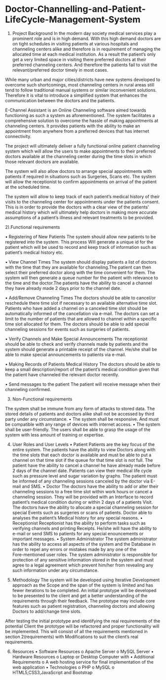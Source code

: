 # Doctor-Channelling-and-Patient-LifeCycle-Management-System
1)	Project Background 
In the modern day society medical services play a prominent role and is in high demand. With this high demand doctors are on tight schedules in visiting patients at various hospitals and channeling centers alike and therefore is in requirement of managing the allocated time at each medical institution. As a result the patient’s only get a very limited space in visiting there preferred doctors at their preferred channeling centers. And therefore the patients fail to visit the relevant/preferred doctor timely in most cases.

While many urban and major cities/districts have new systems developed to overcome such shortcomings, most channeling centers in rural areas still tend to follow traditional manual systems or similar inconvenient solutions. Therefore it is vital to introduce a simplified system that enhances the communication between the doctors and the patients.

E-Channel Assistant is an Online Channeling software aimed towards functioning as such a system as aforementioned. The system facilitates a comprehensive solution to overcome the hassle of making appointments at channeling centers. It provides patients with the ability to make an appointment from anywhere from a preferred devices that has internet connectivity.

The project will ultimately deliver a fully functional online patient channeling system which will allow the users to make appointments to their preferred doctors available at the channeling center during the time slots in which those relevant doctors are available. 

The system will also allow doctors to arrange special appointments with patients if required in situations such as Surgeries, Scans etc. The system will allow the receptionist to confirm appointments on arrival of the patient at the scheduled time.

The system will allow to keep track of each patient’s medical history of their visits to the channeling center for appointments under the patients consent. This is in order to provide the doctors with a clear view of the patients’ medical history which will ultimately help doctors in making more accurate assumptions of a patient’s illness and relevant treatments to be provided.

2).Functional requirements


•	Registering of New Patients
The system should allow new patients to be registered into the system. This process
Will generate a unique id for the patient which will be used to record and keep track of information such as patient’s medical history etc.

•	View Channel Times
The system should display patients a list of doctors with the time that they are available for channeling.The patient can then select their preferred doctor along with the time convenient for them. The system will then generate a queue number for the patient with relevance to the time and the doctor.The patients have the ability to cancel a channel they have already made 2 days prior to the channel date.

•	Add/Remove Channeling Times
The doctors should be able to cancel/or reschedule there time slot if necessary to an available alternative time slot. Patients who have added a channel on a canceled time slot should be automatically informed of the cancellation via e-mail. The doctors can set a limit to the number of patients that are allowed to channel within a specific time slot allocated for them. The doctors should be able to add special channeling sessions for events such as surgeries of patients.

•	Verify Channels and Make Special Announcements
The receptionist should be able to check and verify channels made by patients and the system should generate a printable receipt of the channel. He/she shall be able to make special announcements to patients via e-mail.

•	Making Records of Patients Medical History
The doctors should be able to keep a small description/report of the patient’s medical condition given that the patient have channeled the relevant doctor recently.

•	Send messages to the patient
The patient will receive message when their channeling confirmed. 



3) Non-Functional requirements

The system shall be immune from any form of attacks to stored data. The stored details of patients and doctors alike shall not be accessed by third party under any circumstance.
•	The system shall be responsive. And must be compatible with any range of devices with internet access.
•	The system shall be user-friendly. The users shall be able to grasp the usage of the system with less amount of training or expertise.


4) User Roles and User Levels 
•	Patient
Patients are the key focus of the entire system. The patients have the ability to view Doctors along with the time slots that each doctor is available and must be able to put a channel on that time slot if the queue for that time slot is not full. The patient have the ability to cancel a channel he have already made before 2 days of the channel date. Patients can view their medical life cycle such as pressure level and sugar variation by graphs. The patient must be informed of any channeling sessions canceled by the doctor via  E-mail and SMS.
•	Doctor
The doctors have the ability to add or alter their channeling sessions to a free time slot within work hours or cancel a channeling session. They will be provided with an Interface to record patient’s medical condition during or within 2 days of a patients Visit. The doctors have the ability to allocate a special channeling session for special Events such as surgeries or scans of patients. Doctor able to analyses the patient’s Medical history for any special reasons.
•	Receptionist
Receptionist has the ability to perform tasks such as verifying channels and printing Receipts. He/she will have the ability to e-mail or send SMS to patients for any special enouncements or important messages.
•	System Administrator
The system administrator has the ability to access all aspects of the system and the Database in order to repel any errors or mistakes made by any one of the  
Fore-mentioned user roles. The system administrator is responsible for protection of any sensitive information stored in the system and must agree to a legal agreement which prevent him/her from revealing any such information under any circumstance.


5) Methodology
The system will be developed using Iterative Development approach as the Scope and the span of the system is limited and has fewer iterations to be completed. An initial prototype will be developed to be presented to the client and get a better understanding of the requirements through their feedback. The prototype may include core features such as patient registration, channeling doctors and allowing Doctors to add/change time slots. 

After testing the initial prototype and identifying the real requirements of the potential
Client the prototype will be refactored and proper functionality will be implemented. This will consist of all the requirements mentioned in section 2(requirements) with Modifications to suit the client’s real requirements.








6) Resources
•	Software Resources
o	Apache Server 
o	MySQL Server 
•	Hardware Resources
o	Laptop or Desktop Computer with 
•	Additional Requirements
o	A web hosting service for final implementation of the web application
•	Technologies
o	PHP
o	MySQL
o	HTML5,CSS3,JavaScript and Bootstrap




